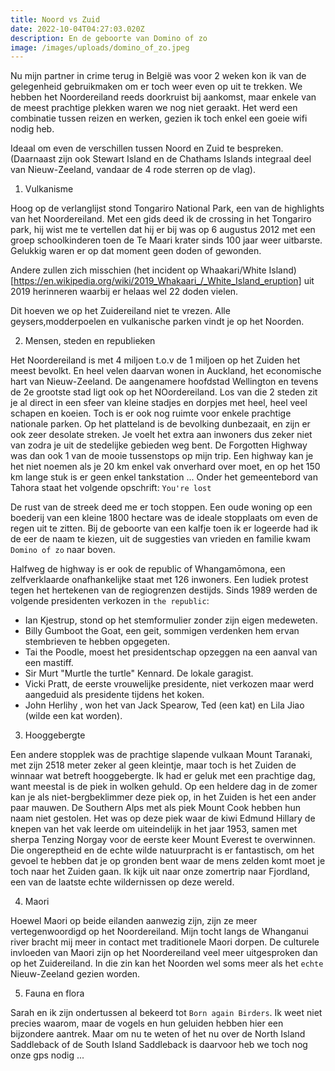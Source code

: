 ```yaml
---
title: Noord vs Zuid
date: 2022-10-04T04:27:03.020Z
description: En de geboorte van Domino of zo
image: /images/uploads/domino_of_zo.jpeg
---
```


Nu mijn partner in crime terug in België was voor 2 weken kon ik van de gelegenheid gebruikmaken om er toch weer even op uit te trekken. We hebben het Noordereiland reeds doorkruist bij aankomst, maar enkele van de meest prachtige plekken waren we nog niet geraakt. Het werd een combinatie tussen reizen en werken, gezien ik toch enkel een goeie wifi nodig heb.

Ideaal om even de verschillen tussen Noord en Zuid te bespreken. (Daarnaast zijn ook Stewart Island en de Chathams Islands integraal deel van Nieuw-Zeeland, vandaar de 4 rode sterren op de vlag).

1. Vulkanisme

Hoog op de verlanglijst stond Tongariro National Park, een van de highlights van het Noordereiland. Met een gids deed ik de crossing in het Tongariro park, hij wist me te vertellen dat hij er bij was op 6 augustus 2012 met een groep schoolkinderen toen de Te Maari krater sinds 100 jaar weer uitbarste. Gelukkig waren er op dat moment geen doden of gewonden.

Andere zullen zich misschien (het incident op Whaakari/White Island)[https://en.wikipedia.org/wiki/2019_Whakaari_/_White_Island_eruption] uit 2019 herinneren waarbij er helaas wel 22 doden vielen.

Dit hoeven we op het Zuidereiland niet te vrezen. Alle geysers,modderpoelen en vulkanische parken vindt je op het Noorden.

2. Mensen, steden en republieken

Het Noordereiland is met 4 miljoen t.o.v de 1 miljoen op het Zuiden het meest bevolkt. En heel velen daarvan wonen in Auckland, het economische hart van Nieuw-Zeeland. De aangenamere hoofdstad Wellington en tevens de 2e grootste stad ligt ook op het NOordereiland. Los van die 2 steden zit je al direct in een sfeer van kleine stadjes en dorpjes met heel, heel veel schapen en koeien. Toch is er ook nog ruimte voor enkele prachtige nationale parken. Op het platteland is de bevolking dunbezaait, en zijn er ook zeer desolate streken. Je voelt het extra aan inwoners dus zeker niet van zodra je uit de stedelijke gebieden weg bent. De Forgotten Highway was dan ook 1 van de mooie tussenstops op mijn trip. Een highway kan je het niet noemen als je 20 km enkel vak onverhard over moet, en op het 150 km lange stuk is er geen enkel tankstation ... Onder het gemeentebord van Tahora staat het volgende opschrift: `You're lost`

De rust van de streek deed me er toch stoppen. Een oude woning op een boederij van een kleine 1800 hectare was de ideale stopplaats om even de regen uit te zitten. Bij de geboorte van een kalfje toen ik er logeerde had ik de eer de naam te kiezen, uit de suggesties van vrieden en familie kwam `Domino of zo` naar boven.

Halfweg de highway is er ook de republic of Whangamōmona, een zelfverklaarde onafhankelijke staat met 126 inwoners. Een ludiek protest tegen het hertekenen van de regiogrenzen destijds. Sinds 1989 werden de volgende presidenten verkozen in `the republic`:

- Ian Kjestrup, stond op het stemformulier zonder zijn eigen medeweten.
- Billy Gumboot the Goat, een geit, sommigen verdenken hem ervan stembrieven te hebben opgegeten.
- Tai the Poodle, moest het presidentschap opzeggen na een aanval van een mastiff.
- Sir Murt "Murtle the turtle" Kennard. De lokale garagist.
- Vicki Pratt, de eerste vrouwelijke presidente, niet verkozen maar werd aangeduid als presidente tijdens het koken.
- John Herlihy , won het van Jack Spearow, Ted (een kat) en Lila Jiao (wilde een kat worden).

3. Hooggebergte

Een andere stopplek was de prachtige slapende vulkaan Mount Taranaki, met zijn 2518 meter zeker al geen kleintje, maar toch is het Zuiden de winnaar wat betreft hooggebergte. Ik had er geluk met een prachtige dag, want meestal is de piek in wolken gehuld. Op een heldere dag in de zomer kan je als niet-bergbeklimmer deze piek op, in het Zuiden is het een ander paar mauwen. De Southern Alps met als piek Mount Cook hebben hun naam niet gestolen. Het was op deze piek waar de kiwi Edmund Hillary de knepen van het vak leerde om uiteindelijk in het jaar 1953, samen met sherpa Tenzing Norgay voor de eerste keer Mount Everest te overwinnen. Die ongereptheid en de echte wilde natuurpracht is er fantastisch, om het gevoel te hebben dat je op gronden bent waar de mens zelden komt moet je toch naar het Zuiden gaan. Ik kijk uit naar onze zomertrip naar Fjordland, een van de laatste echte wildernissen op deze wereld.

4. Maori

Hoewel Maori op beide eilanden aanwezig zijn, zijn ze meer vertegenwoordigd op het Noordereiland. Mijn tocht langs de Whanganui river bracht mij meer in contact met traditionele Maori dorpen. De culturele invloeden van Maori zijn op het Noordereiland veel meer uitgesproken dan op het Zuidereiland. In die zin kan het Noorden wel soms meer als het `echte` Nieuw-Zeeland gezien worden.

5. Fauna en flora

Sarah en ik zijn ondertussen al bekeerd tot `Born again Birders`. Ik weet niet precies waarom, maar de vogels en hun geluiden hebben hier een bijzondere aantrek. Maar om nu te weten of het nu over de North Island Saddleback of de South Island Saddleback is daarvoor heb we toch nog onze gps nodig ...










